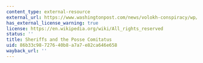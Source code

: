 ```yaml
---
content_type: external-resource
external_url: https://www.washingtonpost.com/news/volokh-conspiracy/wp/2014/05/15/sheriffs-and-the-posse-comitatus/
has_external_license_warning: true
license: https://en.wikipedia.org/wiki/All_rights_reserved
status: ''
title: Sheriffs and the Posse Comitatus
uid: 86b33c98-7276-40b8-a7a7-e82ca646e658
wayback_url: ''
---
```

